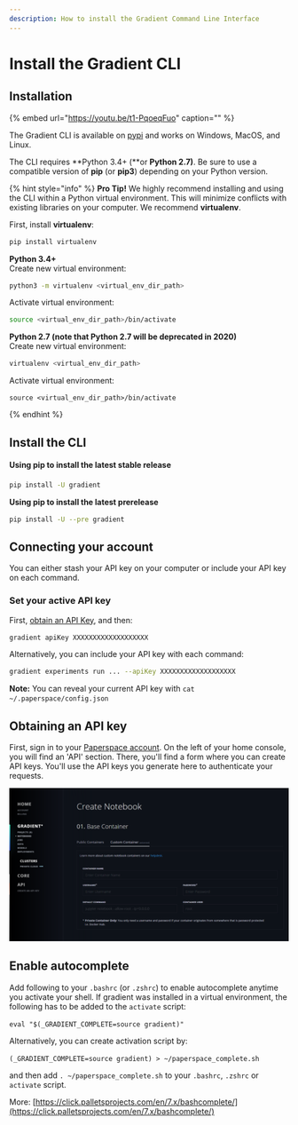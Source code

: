 ```yaml
---
description: How to install the Gradient Command Line Interface
---
```


# Install the Gradient CLI

## Installation

{% embed url="https://youtu.be/t1-PqoeqFuo" caption="" %}

The Gradient CLI is available on [pypi](https://pypi.org/project/paperspace/) and works on Windows, MacOS, and Linux.

The CLI requires **Python 3.4+ \(**or **Python 2.7\)**. Be sure to use a compatible version of **pip** \(or **pip3**\) depending on your Python version.

{% hint style="info" %}
**Pro Tip!** We highly recommend installing and using the CLI within a Python virtual environment. This will minimize conflicts with existing libraries on your computer. We recommend **virtualenv**.

First, install **virtualenv**:

```bash
pip install virtualenv
```

**Python 3.4+**  
Create new virtual environment:

```bash
python3 -m virtualenv <virtual_env_dir_path>
```

Activate virtual environment:

```bash
source <virtual_env_dir_path>/bin/activate
```

**Python 2.7 \(note that Python 2.7 will be deprecated in 2020\)**  
Create new virtual environment:

```bash
virtualenv <virtual_env_dir_path>
```

Activate virtual environment:

```
source <virtual_env_dir_path>/bin/activate
```
{% endhint %}

## Install the CLI

#### **Using pip to install the latest stable release**

```bash
pip install -U gradient
```

**Using pip to install the latest prerelease**

```bash
pip install -U --pre gradient
```

## Connecting your account

You can either stash your API key on your computer or include your API key on each command.

### Set your active API key

First, [obtain an API Key](install-the-cli.md#obtaining-an-api-key), and then:

```bash
gradient apiKey XXXXXXXXXXXXXXXXXXX
```

Alternatively, you can include your API key with each command:

```bash
gradient experiments run ... --apiKey XXXXXXXXXXXXXXXXXXX
```

**Note:** You can reveal your current API key with `cat ~/.paperspace/config.json`

## Obtaining an API key

First, sign in to your [Paperspace account](https://www.paperspace.com/account/login). On the left of your home console, you will find an 'API' section. There, you'll find a form where you can create API keys. You'll use the API keys you generate here to authenticate your requests.

![API keys section of the console \(https://www.paperspace.com/console/account/api\)](../.gitbook/assets/image%20%2828%29.png)

## Enable autocomplete

Add following to your `.bashrc` \(or `.zshrc`\) to enable autocomplete anytime you activate your shell. If gradient was installed in a virtual environment, the following has to be added to the `activate` script:

`eval "$(_GRADIENT_COMPLETE=source gradient)"`

Alternatively, you can create activation script by:

`(_GRADIENT_COMPLETE=source gradient) > ~/paperspace_complete.sh`

and then add `. ~/paperspace_complete.sh` to your `.bashrc`, `.zshrc` or `activate` script.

More: [https://click.palletsprojects.com/en/7.x/bashcomplete/](https://click.palletsprojects.com/en/7.x/bashcomplete/)



